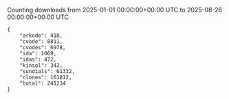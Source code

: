 
Counting downloads from 2025-01-01 00:00:00+00:00 UTC to 2025-08-26 00:00:00+00:00 UTC

```
{
    "arkode": 418,
    "cvode": 8811,
    "cvodes": 6978,
    "ida": 1069,
    "idas": 472,
    "kinsol": 342,
    "sundials": 61332,
    "clones": 161812,
    "total": 241234
}
```
